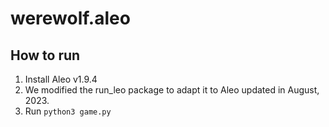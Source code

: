# werewolf.aleo

## How to run
1. Install Aleo v1.9.4
2. We modified the run_leo package to adapt it to Aleo updated in August, 2023.
3. Run ```python3 game.py```